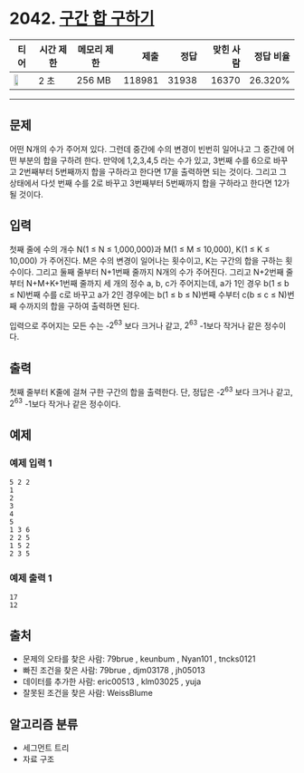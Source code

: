 # 2042. [구간 합 구하기](https://www.acmicpc.net/problem/2042)

| 티어 | 시간 제한 | 메모리 제한 | 제출 | 정답 | 맞힌 사람 | 정답 비율 |
|---|---|---|---:|---:|---:|---:|
| <img src="https://static.solved.ac/tier_small/15.svg" width="50%" /> | 2 초 | 256 MB | 118981 | 31938 | 16370 | 26.320% |

---

## 문제

어떤 N개의 수가 주어져 있다. 그런데 중간에 수의 변경이 빈번히 일어나고 그 중간에 어떤 부분의 합을 구하려 한다. 만약에 1,2,3,4,5 라는 수가 있고, 3번째 수를 6으로 바꾸고 2번째부터 5번째까지 합을 구하라고 한다면 17을 출력하면 되는 것이다. 그리고 그 상태에서 다섯 번째 수를 2로 바꾸고 3번째부터 5번째까지 합을 구하라고 한다면 12가 될 것이다.

## 입력

첫째 줄에 수의 개수 N(1 ≤ N ≤ 1,000,000)과 M(1 ≤ M ≤ 10,000), K(1 ≤ K ≤ 10,000) 가 주어진다. M은 수의 변경이 일어나는 횟수이고, K는 구간의 합을 구하는 횟수이다. 그리고 둘째 줄부터 N+1번째 줄까지 N개의 수가 주어진다. 그리고 N+2번째 줄부터 N+M+K+1번째 줄까지 세 개의 정수 a, b, c가 주어지는데, a가 1인 경우 b(1 ≤ b ≤ N)번째 수를 c로 바꾸고 a가 2인 경우에는 b(1 ≤ b ≤ N)번째 수부터 c(b ≤ c ≤ N)번째 수까지의 합을 구하여 출력하면 된다.

입력으로 주어지는 모든 수는 -$2^{63}$
보다 크거나 같고, $2^{63}$
-1보다 작거나 같은 정수이다.

## 출력

첫째 줄부터 K줄에 걸쳐 구한 구간의 합을 출력한다. 단, 정답은 -$2^{63}$
보다 크거나 같고, $2^{63}$
-1보다 작거나 같은 정수이다.

## 예제

### 예제 입력 1

```
5 2 2
1
2
3
4
5
1 3 6
2 2 5
1 5 2
2 3 5
```

### 예제 출력 1

```
17
12
```

## 출처

- 문제의 오타를 찾은 사람: 79brue , keunbum , Nyan101 , tncks0121
- 빠진 조건을 찾은 사람: 79brue , djm03178 , jh05013
- 데이터를 추가한 사람: eric00513 , klm03025 , yuja
- 잘못된 조건을 찾은 사람: WeissBlume

## 알고리즘 분류

- 세그먼트 트리
- 자료 구조

